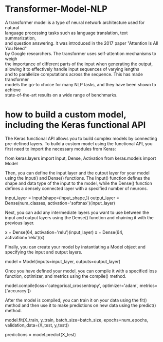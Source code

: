 # Transformer-Model-NLP

 A transformer model is a type of neural network architecture used for natural             
  language processing tasks such as language translation, text summarization,              
  and question answering. It was introduced in the 2017 paper "Attention Is All You Need"  
  by Google researchers. The transformer uses self-attention mechanisms to weigh           
  the importance of different parts of the input when generating the output,               
  allowing it to effectively handle input sequences of varying lengths                     
  and to parallelize computations across the sequence. This has made transformer           
  models the go-to choice for many NLP tasks, and they have been shown to achieve          
  state-of-the-art results on a wide range of benchmarks.  
  
# how to build a custom model, including the Keras functional API
The Keras functional API allows you to build complex models by connecting pre-defined layers. 
To build a custom model using the functional API, you first need to import the necessary modules from Keras:

from keras.layers import Input, Dense, Activation
from keras.models import Model

Then, you can define the input layer and the output layer for your model using the Input() and Dense() functions. 
The Input() function defines the shape and data type of the input to the model, while the Dense() function defines 
a densely connected layer with a specified number of neurons.

input_layer = Input(shape=(input_shape,))
output_layer = Dense(num_classes, activation='softmax')(input_layer)

Next, you can add any intermediate layers you want to use between the input and output layers using the Dense() 
function and chaining it with the previous layer.

x = Dense(64, activation='relu')(input_layer)
x = Dense(64, activation='relu')(x)

Finally, you can create your model by instantiating a Model object and specifying the input and output layers.

model = Model(inputs=input_layer, outputs=output_layer)

Once you have defined your model, you can compile it with a specified loss function, optimizer, and metrics using the compile() method.

model.compile(loss='categorical_crossentropy',
              optimizer='adam',
              metrics=['accuracy'])
              
After the model is compiled, you can train it on your data using the fit() method and then use it to make predictions on new data
using the predict() method.

model.fit(X_train, y_train,
          batch_size=batch_size,
          epochs=num_epochs,
          validation_data=(X_test, y_test))

predictions = model.predict(X_test)
